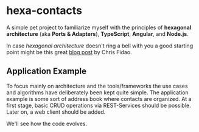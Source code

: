 # hexa-contacts

A simple pet project to familiarize myself with the principles of **hexagonal architecture** (aka 
**Ports & Adapters**), **TypeScript**, **Angular**, and **Node.js**.

In case *hexagonal architecture* doesn't ring a bell with you a good starting point might be this great [blog post][1] by Chris Fidao.


## Application Example

To focus mainly on architecture and the tools/frameworks the use cases and algorithms have deliberately been kept quite simple. The application example is some sort of address book where contacts are organized. At a first stage, basic CRUD operations via REST-Services should be possible. Later on, a web client should be added.

We'll see how the code evolves.


[1]: http://fideloper.com/hexagonal-architecture
